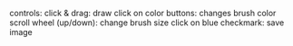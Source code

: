 controls:
  click & drag: draw
  click on color buttons: changes brush color
  scroll wheel (up/down): change brush size
  click on blue checkmark: save image
  

